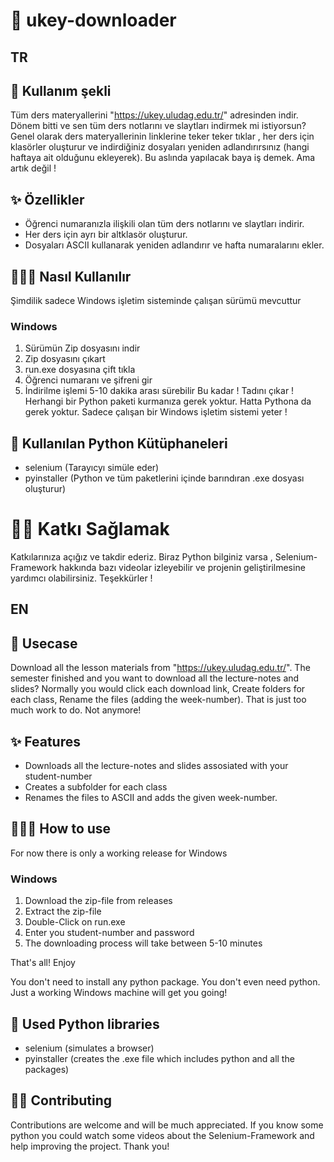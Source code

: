 # 🔗 ukey-downloader

## TR

## 🧩 Kullanım şekli
Tüm ders materyallerini "https://ukey.uludag.edu.tr/" adresinden indir. Dönem bitti ve sen tüm ders notlarını ve slaytları indirmek mi istiyorsun? Genel olarak ders materyallerinin linklerine teker teker tıklar , her ders için klasörler oluşturur ve indirdiğiniz dosyaları yeniden adlandırırsınız (hangi haftaya ait olduğunu ekleyerek). Bu aslında yapılacak baya iş demek. Ama artık değil !

## ✨ Özellikler
- Öğrenci numaranızla ilişkili olan tüm ders notlarını ve slaytları indirir.
- Her ders için ayrı bir altklasör oluşturur.
- Dosyaları ASCII kullanarak yeniden adlandırır ve hafta numaralarını ekler.

## 🧑🏻‍💻 Nasıl Kullanılır
Şimdilik sadece Windows işletim sisteminde çalışan sürümü mevcuttur
### Windows
1. Sürümün Zip dosyasını indir
2. Zip dosyasını çıkart 
3. run.exe dosyasına çift tıkla
4. Öğrenci numaranı ve şifreni gir
5. İndirilme işlemi 5-10 dakika arası sürebilir
Bu kadar ! Tadını çıkar !
Herhangi bir Python paketi kurmanıza gerek yoktur. Hatta Pythona da gerek yoktur. Sadece çalışan bir Windows işletim sistemi yeter !

## 🐍 Kullanılan Python Kütüphaneleri
- selenium (Tarayıcyı simüle eder)
- pyinstaller (Python ve tüm paketlerini içinde barındıran .exe dosyası oluşturur)

# 🤝🏻 Katkı Sağlamak
Katkılarınıza açığız ve takdir ederiz. Biraz Python bilginiz varsa , Selenium-Framework hakkında bazı videolar izleyebilir ve projenin geliştirilmesine yardımcı olabilirsiniz. Teşekkürler !


## EN

## 🧩 Usecase
Download all the lesson materials from "https://ukey.uludag.edu.tr/". The semester finished and you want to download all the lecture-notes and slides? Normally you would click each download link, Create folders for each class, Rename the files (adding the week-number). That is just too much work to do. Not anymore! 

## ✨ Features
- Downloads all the lecture-notes and slides assosiated with your student-number
- Creates a subfolder for each class
- Renames the files to ASCII and adds the given week-number.

## 🧑🏻‍💻 How to use
For now there is only a working release for Windows
### Windows
1. Download the zip-file from releases
2. Extract the zip-file
3. Double-Click on run.exe
4. Enter you student-number and password
5. The downloading process will take between 5-10 minutes

That's all! Enjoy

You don't need to install any python package. You don't even need python. Just a working Windows machine will get you going!

## 🐍 Used Python libraries
- selenium (simulates a browser)
- pyinstaller (creates the .exe file which includes python and all the packages)

## 🤝🏻 Contributing
Contributions are welcome and will be much appreciated. If you know some python you could watch some videos about the Selenium-Framework and help improving the project. Thank you!
